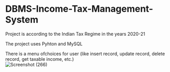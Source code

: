 # DBMS-Income-Tax-Management-System

Project is according to the Indian Tax Regime in the years 2020-21

The project uses Pyhton and MySQL 

There is a menu ofchoices for user (like insert record, update record, delete record, get taxable income, etc.)
<br/>![Screenshot (266)](https://user-images.githubusercontent.com/70025630/135745897-f7331add-d045-4f3d-8ebe-19c1bd9d2c28.png)

